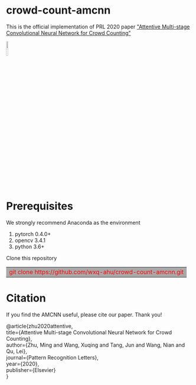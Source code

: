 # crowd-count-amcnn
This is the official implementation of PRL 2020 paper ["Attentive Multi-stage Convolutional Neural Network for Crowd Counting"](https://www.sciencedirect.com/science/article/pii/S0167865520301793)

<img src="https://github.com/wxq-ahu/crowd-count-amcnn/tree/master/image/AMCNN.jpg" width="10%" hight="10%">  


# Prerequisites  
We strongly recommend Anaconda as the environment
1. pytorch 0.4.0+
2. opencv 3.4.1
3. python 3.6+  

Clone this repository  
<table><tr><td bgcolor=DarkGray><font color=red>git clone https://github.com/wxq-ahu/crowd-count-amcnn.git</font></td></tr></table>

# Citation
If you find the AMCNN useful, please cite our paper. Thank you!

 @article{zhu2020attentive,  
    title={Attentive Multi-stage Convolutional Neural Network for Crowd Counting},  
    author={Zhu, Ming and Wang, Xuqing and Tang, Jun and Wang, Nian and Qu, Lei},  
    journal={Pattern Recognition Letters},  
    year={2020},  
    publisher={Elsevier}  
}
